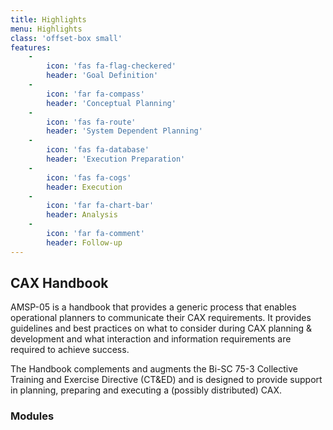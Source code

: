 ```yaml
---
title: Highlights
menu: Highlights
class: 'offset-box small'
features:
    -
        icon: 'fas fa-flag-checkered'
        header: 'Goal Definition'
    -
        icon: 'far fa-compass'
        header: 'Conceptual Planning'
    -
        icon: 'fas fa-route'
        header: 'System Dependent Planning'
    -
        icon: 'fas fa-database'
        header: 'Execution Preparation'
    -
        icon: 'fas fa-cogs'
        header: Execution
    -
        icon: 'far fa-chart-bar'
        header: Analysis
    -
        icon: 'far fa-comment'
        header: Follow-up
---
```


## CAX Handbook

AMSP-05 is a handbook that provides a generic process that enables operational planners to communicate their CAX requirements. It provides guidelines and best practices on what to consider during CAX planning & development and what interaction and information requirements are required to achieve success.

The Handbook complements and augments the Bi-SC 75-3 Collective Training and Exercise Directive (CT&ED) and is designed to provide support in planning, preparing and executing a (possibly distributed) CAX.

### Modules


